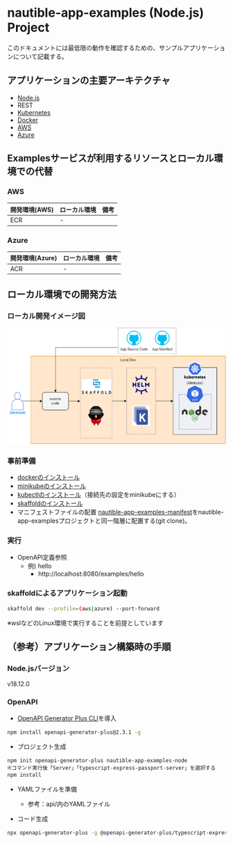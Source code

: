 # nautible-app-examples (Node.js) Project
このドキュメントには最低限の動作を確認するための、サンプルアプリケーションについて記載する。

## アプリケーションの主要アーキテクチャ
* [Node.js](https://nodejs.org/ja/)
* REST
* [Kubernetes](https://kubernetes.io/)
* [Docker](https://www.docker.com/)
* [AWS](https://aws.amazon.com/)
* [Azure](https://azure.microsoft.com/ja-jp/)

## Examplesサービスが利用するリソースとローカル環境での代替
### AWS
|  開発環境(AWS)  |  ローカル環境  | 備考 |
| ---- | ---- | ---- |
| ECR  | -    |      |

### Azure
|  開発環境(Azure)  |  ローカル環境  | 備考 |
| ---- | ---- | ---- |
| ACR  | -    |      |

## ローカル環境での開発方法
### ローカル開発イメージ図
![ローカル開発イメージ](./local-dev-image.png)

### 事前準備
* [dockerのインストール](https://docs.docker.com/get-docker/)
* [minikubeのインストール](https://kubernetes.io/ja/docs/tasks/tools/install-minikube/)
* [kubectlのインストール](https://kubernetes.io/ja/docs/tasks/tools/install-kubectl/)（接続先の設定をminikubeにする）
* [skaffoldのインストール](https://skaffold.dev/docs/install/)
* マニフェストファイルの配置
  [nautible-app-examples-manifest](https://github.com/nautible/nautible-app-examples-manifest)をnautible-app-examplesプロジェクトと同一階層に配置する(git clone)。

### 実行
- OpenAPI定義参照
  - 例) hello
    - http://localhost:8080/examples/hello

### skaffoldによるアプリケーション起動

```bash
skaffold dev --profile=(aws|azure) --port-forward
```
※wslなどのLinux環境で実行することを前提としています

## （参考）アプリケーション構築時の手順
### Node.jsバージョン
v18.12.0

### OpenAPI
- [OpenAPI Generator Plus CLI](https://github.com/karlvr/openapi-generator-plus)を導入
```bash
npm install openapi-generator-plus@2.3.1 -g
```

- プロジェクト生成
```bash
npm init openapi-generator-plus nautible-app-examples-node
※コマンド実行後「Server」「typescript-express-passport-server」を選択する
npm install
```

- YAMLファイルを準備
  - 参考：api/内のYAMLファイル

- コード生成
```bash
npx openapi-generator-plus -g @openapi-generator-plus/typescript-express-passport-server-generator -o src/openapi_server/examples api/examples.yaml
```
